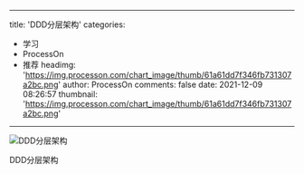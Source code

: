 
---
title: 'DDD分层架构'
categories: 
 - 学习
 - ProcessOn
 - 推荐
headimg: 'https://img.processon.com/chart_image/thumb/61a61dd7f346fb731307a2bc.png'
author: ProcessOn
comments: false
date: 2021-12-09 08:26:57
thumbnail: 'https://img.processon.com/chart_image/thumb/61a61dd7f346fb731307a2bc.png'
---

<div>   
<img class="thumb" alt="DDD分层架构" src="https://img.processon.com/chart_image/thumb/61a61dd7f346fb731307a2bc.png" referrerpolicy="no-referrer">
<p>DDD分层架构</p>  
</div>
            